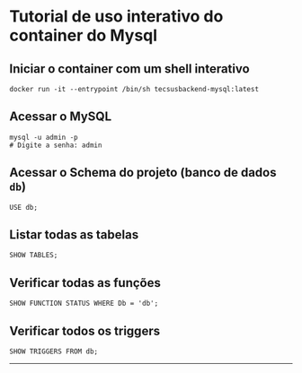 # Tutorial de uso interativo do container do Mysql

## Iniciar o container com um shell interativo

```docker
docker run -it --entrypoint /bin/sh tecsusbackend-mysql:latest
```

## Acessar o MySQL

```docker
mysql -u admin -p
# Digite a senha: admin
```

## Acessar o Schema do projeto (banco de dados `db`)

```docker
USE db;
```

## Listar todas as tabelas

```docker
SHOW TABLES;
```

## Verificar todas as funções

```docker
SHOW FUNCTION STATUS WHERE Db = 'db';
```

## Verificar todos os triggers

```docker
SHOW TRIGGERS FROM db;
```

---
